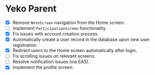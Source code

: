 # Yeko Parent

- [x] Remove `NoteScreen` navigation from the Home screen.
- [ ] Implement `ParticipationScreen` functionality.
- [x] Fix issues with account creation process.
- [x] Automatically create a user record in the database upon new user registration.
- [x] Redirect users to the Home screen automatically after login.
- [ ] Fix scrolling issues on relevant screens.
- [ ] Resolve notification issues (via EAS).
- [x] Implement the profile screen.
